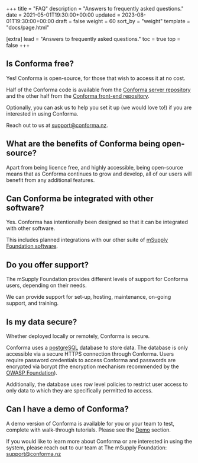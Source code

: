 +++
title = "FAQ"
description = "Answers to frequently asked questions."
date = 2021-05-01T19:30:00+00:00
updated = 2023-08-01T19:30:00+00:00
draft = false
weight = 60
sort_by = "weight"
template = "docs/page.html"

[extra]
lead = "Answers to frequently asked questions."
toc = true
top = false
+++

## Is Conforma free?

Yes! Conforma is open-source, for those that wish to access it at no cost.

Half of the Conforma code is available from the [Conforma server repository](https://github.com/openmsupply/conforma-server) and the other half from the [Conforma front-end repository](https://github.com/openmsupply/conforma-web-app).

Optionally, you can ask us to help you set it up (we would love to!) if you are interested in using Conforma. 

Reach out to us at support@conforma.nz.

## What are the benefits of Conforma being open-source?

Apart from being licence free, and highly accessible, being open-source means that as Conforma continues to grow and develop, all of our users will benefit from any additional features. 

## Can Conforma be integrated with other software?

Yes. Conforma has intentionally been designed so that it can be integrated with other software.

This includes planned integrations with our other suite of [mSupply Foundation software](https://docs.msupply.foundation/). 

## Do you offer support?

The mSupply Foundation provides different levels of support for Conforma users, depending on their needs.

We can provide support for set-up, hosting, maintenance, on-going support, and training.

## Is my data secure?

Whether deployed locally or remotely, Conforma is secure.

Conforma uses a [postgreSQL](https://www.postgresql.org/) database to store data. The database is only accessible via a secure HTTPS connection through Conforma. Users require password credentials to access Conforma and passwords are encrypted via bcrypt (the encryption mechanism recommended by the [OWASP Foundation](https://owasp.org/)).

Additionally, the database uses row level policies to restrict user access to only data to which they are specifically permitted to access.

## Can I have a demo of Conforma?

A demo version of Conforma is available for you or your team to test, complete with walk-through tutorials. Please see the [Demo](https://docs.conforma.nz/docs/Demo/accessingdemo/) section.

If you would like to learn more about Conforma or are interested in using the system, please reach out to our team at The mSupply Foundation:
support@conforma.nz

